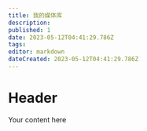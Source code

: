 ```yaml
---
title: 我的媒体库
description: 
published: 1
date: 2023-05-12T04:41:29.786Z
tags: 
editor: markdown
dateCreated: 2023-05-12T04:41:29.786Z
---
```


# Header
Your content here